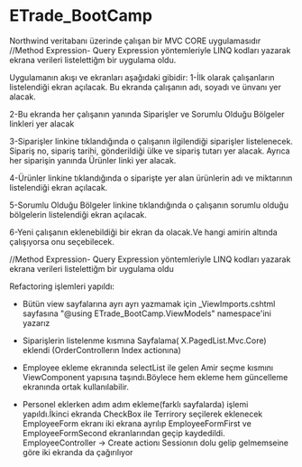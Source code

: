 # ETrade_BootCamp
Northwind veritabanı üzerinde çalışan bir MVC CORE uygulamasıdır
//Method Expression- Query Expression yöntemleriyle LINQ kodları yazarak ekrana verileri listelettiğm bir uygulama oldu.

Uygulamanın akışı ve ekranları aşağıdaki gibidir:
1-İlk olarak çalışanların listelendiği ekran açılacak. Bu ekranda çalışanın adı, soyadı ve ünvanı yer alacak.

2-Bu ekranda her çalışanın yanında Siparişler ve Sorumlu Olduğu Bölgeler linkleri yer alacak

3-Siparişler linkine tıklandığında o çalışanın ilgilendiği siparişler listelenecek. Sipariş no, sipariş tarihi, gönderildiği ülke ve sipariş tutarı yer alacak. Ayrıca her siparişin yanında Ürünler linki yer alacak.

4-Ürünler linkine tıklandığında o siparişte yer alan ürünlerin adı ve miktarının listelendiği ekran açılacak.

5-Sorumlu Olduğu Bölgeler linkine tıklandığında o çalışanın sorumlu olduğu bölgelerin listelendiği ekran açılacak.

6-Yeni çalışanın eklenebildiği bir ekran da olacak.Ve hangi amirin altında çalışıyorsa onu seçebilecek.

//Method Expression- Query Expression yöntemleriyle LINQ kodları yazarak ekrana verileri listelettiğm bir uygulama oldu

Refactoring işlemleri yapıldı:
* Bütün view sayfalarına ayrı ayrı yazmamak için _ViewImports.cshtml sayfasına "@using ETrade_BootCamp.ViewModels" namespace'ini yazarız

* Siparişlerin listelenme kısmına Sayfalama( X.PagedList.Mvc.Core) eklendi (OrderControllerın Index actionına)
  
* Employee ekleme ekranında selectList ile gelen Amir seçme kısmını ViewComponent yapısına taşındı.Böylece hem ekleme hem güncelleme ekranında ortak kullanılabilir.

* Personel eklerken adım adım ekleme(farklı sayfalarda) işlemi yapıldı.İkinci ekranda CheckBox ile Terrirory seçilerek eklenecek
  EmployeeForm ekranı iki ekrana ayrılıp EmployeeFormFirst ve EmployeeFormSecond ekranlarından geçip kaydedildi.
  EmployeeController -> Create actionı Sessionın dolu gelip gelmemseine göre iki ekranda da çağırılıyor

